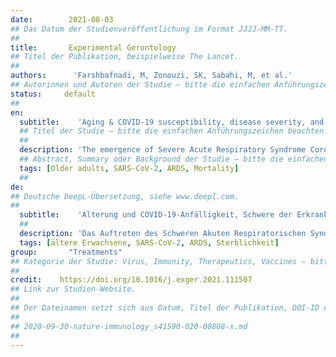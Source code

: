 ```yaml
---
date:        2021-08-03
## Das Datum der Studienveröffentlichung im Format JJJJ-MM-TT.
##
title:       Experimental Gerontology
## Titel der Publikation, beispielweise The Lancet.
##
authors:      'Farshbafnadi, M, Zonouzi, SK, Sabahi, M, et al.'
## Autorinnen und Autoren der Studie – bitte die einfachen Anführungszeichen beachten!
status:     default
##
en:
  subtitle:    'Aging & COVID-19 susceptibility, disease severity, and clinical outcomes: The role of entangled risk factors'
  ## Titel der Studie – bitte die einfachen Anführungszeichen beachten!
  ##
  description: 'The emergence of Severe Acute Respiratory Syndrome Corona Virus 2 (SARS-CoV-2) in late 2019 has been associated with a high rate of mortality and morbidity. It has been determined that the old population are not only at an increased risk for affliction with COVID-19 infection, but also atypical presentations, severe forms of the disease, and mortality are more common in this population. A plethora of mechanisms and risk factors contribute to the higher risk of infection in the old population. For instance, aging is associated with an increment in the expression of Angiotensin-Converting Enzyme-2 (ACE-2), the receptor for SARS-CoV-2 spike protein, which precipitates replication of the virus in the old population. On the other hand, immune dysregulation and changes in gut microbiota as a result of aging can contribute to the cytokine storm, one of the main indicators of disease severity. Decrement in sex steroids, especially in women, as well as growth hormone, both of which have crucial roles in immune regulation, is a key contributor to disease severity in old age. Senescence-associated oxidative stress and mitochondrial dysfunction in both pneumocytes and immune cells contribute to the severity of infection in an exacerbative manner. In addition, lifestyle-associated factors such as nutrition and physical activity, which are compromised in old age, are known as important factors in COVID-19 infection. Aging-associated comorbidities, especially cardiovascular diseases and diabetes mellitus, also put older adults at an increased risk of complications, and disease severity.'
  ## Abstract, Summary oder Background der Studie – bitte die einfachen Anführungszeichen beachten!
  tags: [Older adults, SARS-CoV-2, ARDS, Mortality]
  ##
de: 
## Deutsche DeepL-Übersetzung, siehe www.deepl.com.
##
  subtitle:    'Alterung und COVID-19-Anfälligkeit, Schwere der Erkrankung und klinische Ergebnisse: Die Rolle verschränkter Risikofaktoren'
  ##
  description: 'Das Auftreten des Schweren Akuten Respiratorischen Syndroms Corona Virus 2 (SARS-CoV-2) Ende 2019 war mit einer hohen Mortalitäts- und Morbiditätsrate verbunden. Es wurde festgestellt, dass die ältere Bevölkerung nicht nur ein erhöhtes Risiko hat, an einer COVID-19-Infektion zu erkranken, sondern dass auch atypische Präsentationen, schwere Formen der Erkrankung und Mortalität in dieser Bevölkerungsgruppe häufiger auftreten. Eine Vielzahl von Mechanismen und Risikofaktoren tragen zum höheren Infektionsrisiko in der älteren Bevölkerung bei. So wird beispielsweise das Altern mit einer erhöhten Expression von Angiotensin-Converting Enzyme-2 (ACE-2), dem Rezeptor für das SARS-CoV-2-Spike-Protein, in Verbindung gebracht, was die Replikation des Virus in der alten Bevölkerung beschleunigt. Andererseits können eine Dysregulation des Immunsystems und Veränderungen der Darmmikrobiota als Folge des Alterns zum Zytokinsturm beitragen, einem der Hauptindikatoren für die Schwere der Erkrankung. Der Rückgang der Sexualsteroide, insbesondere bei Frauen, sowie des Wachstumshormons, die beide eine entscheidende Rolle bei der Immunregulation spielen, trägt wesentlich zur Schwere der Erkrankung im Alter bei. Seneszenz-assoziierter oxidativer Stress und mitochondriale Dysfunktion sowohl in Pneumozyten als auch in Immunzellen tragen auf exazerbative Weise zur Schwere der Infektion bei. Darüber hinaus sind lebensstilbedingte Faktoren wie Ernährung und körperliche Aktivität, die im Alter beeinträchtigt sind, als wichtige Faktoren für eine COVID-19-Infektion bekannt. Altersbedingte Komorbiditäten, insbesondere Herz-Kreislauf-Erkrankungen und Diabetes mellitus, setzen ältere Erwachsene ebenfalls einem erhöhten Risiko für Komplikationen und die Schwere der Erkrankung aus.'
  tags: [ältere Erwachsene, SARS-CoV-2, ARDS, Sterblichkeit]
group:       "Treatments"
## Kategorie der Studie: Virus, Immunity, Therapeutics, Vaccines – bitte die Anführungszeichen beachten!
##
credit:    https://doi.org/10.1016/j.exger.2021.111507
## Link zur Studien-Website.
##
## Der Dateinamen setzt sich aus Datum, Titel der Publikation, DOI-ID der Studie (nach dem letzten Slash) und der Dateiendung zusammen. Bitte den Unterstrich vor der DOI-ID beachten!
##
## 2020-09-30-nature-immunology_s41590-020-00808-x.md
##
---
```

<object data="{{ page.link }}" style='height:calc(100vh - 400px); width: 100%' type='application/pdf'></object>